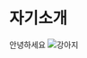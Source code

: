 # 자기소개
안녕하세요
![강아지](https://search.pstatic.net/common/?src=http%3A%2F%2Fblogfiles.naver.net%2FMjAyMzExMDlfMjM0%2FMDAxNjk5NTA5NzMzMDcw.N_CcSeG7y1_hCLwmL4H4ynFVzejJp1cF520OUUG92P8g.HS-JJVxsMAJeEnqMfLP7tzodaxpMG9DmdC6kSEPIh3Ag.PNG.pya910328%2F5f39c1b1-d92c-46ce-aee8-2f6904c99170.png&type=sc960_832)

